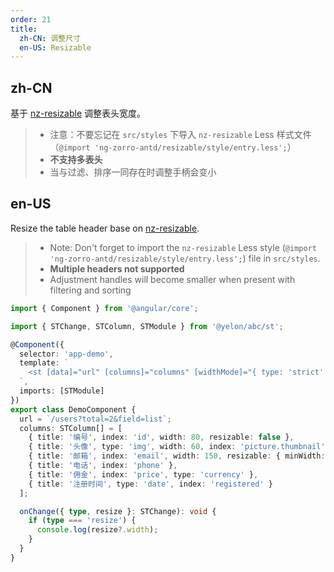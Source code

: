 ```yaml
---
order: 21
title:
  zh-CN: 调整尺寸
  en-US: Resizable
---
```


## zh-CN

基于 [nz-resizable](https://ng.ant.design/experimental/resizable/zh) 调整表头宽度。

> - 注意：不要忘记在 `src/styles` 下导入 `nz-resizable` Less 样式文件（`@import 'ng-zorro-antd/resizable/style/entry.less';`）
> - **不支持多表头**
> - 当与过滤、排序一同存在时调整手柄会变小

## en-US

Resize the table header base on [nz-resizable](https://ng.ant.design/experimental/resizable/en).

> - Note: Don't forget to import the `nz-resizable` Less style (`@import 'ng-zorro-antd/resizable/style/entry.less';`) file in `src/styles`.
> - **Multiple headers not supported**
> - Adjustment handles will become smaller when present with filtering and sorting

```ts
import { Component } from '@angular/core';

import { STChange, STColumn, STModule } from '@yelon/abc/st';

@Component({
  selector: 'app-demo',
  template: `
    <st [data]="url" [columns]="columns" [widthMode]="{ type: 'strict' }" resizable (change)="onChange($event)" />
  `,
  imports: [STModule]
})
export class DemoComponent {
  url = `/users?total=2&field=list`;
  columns: STColumn[] = [
    { title: '编号', index: 'id', width: 80, resizable: false },
    { title: '头像', type: 'img', width: 60, index: 'picture.thumbnail' },
    { title: '邮箱', index: 'email', width: 150, resizable: { minWidth: 150 } },
    { title: '电话', index: 'phone' },
    { title: '佣金', index: 'price', type: 'currency' },
    { title: '注册时间', type: 'date', index: 'registered' }
  ];

  onChange({ type, resize }: STChange): void {
    if (type === 'resize') {
      console.log(resize?.width);
    }
  }
}
```
